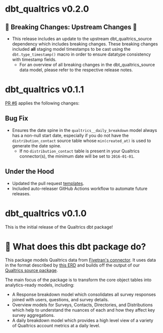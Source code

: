 # dbt_qualtrics v0.2.0

## 🚨 Breaking Changes: Upstream Changes 🚨
- This release includes an update to the upstream dbt_qualtrics_source dependency which includes breaking changes. These breaking changes included **all** staging model timestamps to be cast using the `dbt.type_timestamp()` macro in order to ensure datatype consistency with timestamp fields.
  - For an overview of all breaking changes in the dbt_qualtrics_source data model, please refer to the respective release notes.

# dbt_qualtrics v0.1.1

[PR #6](https://github.com/fivetran/dbt_qualtrics/pull/6) applies the following changes:

## Bug Fix
- Ensures the date spine in the `qualtrics__daily_breakdown` model always has a non-null start date, especially if you do not have the `distribution_contact` source table whose `min(created_at)` is used to generate the date spine. 
  - If no `distribution_contact` table is present in your Qualtrics connector(s), the minimum date will be set to `2016-01-01`.

## Under the Hood
- Updated the pull request [templates](/.github).
- Included auto-releaser GitHub Actions workflow to automate future releases.

# dbt_qualtrics v0.1.0
This is the initial release of the Qualtrics dbt package!

# 📣 What does this dbt package do?

This package models Qualtrics data from [Fivetran's connector](https://fivetran.com/docs/applications/qualtrics). It uses data in the format described by [this ERD](https://fivetran.com/docs/applications/qualtrics#schemainformation) and builds off the output of our [Qualtrics source package](https://github.com/fivetran/dbt_qualtrics_source).

The main focus of the package is to transform the core object tables into analytics-ready models, including:
- A Response breakdown model which consolidates all survey responses joined with users, questions, and survey details.
- Overview models for Surveys, Contacts, Directories, and Distributions which help to understand the nuances of each and how they affect key survey aggregations.
- A daily breakdown model which provides a high level view of a variety of Qualtrics account metrics at a daily level.